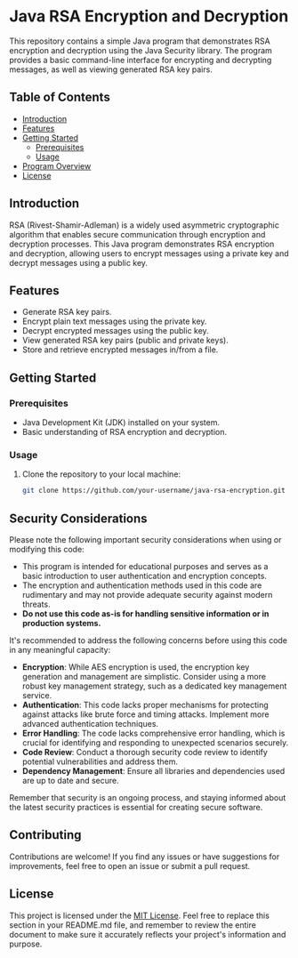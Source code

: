 # Java RSA Encryption and Decryption

This repository contains a simple Java program that demonstrates RSA encryption and decryption using the Java Security library. The program provides a basic command-line interface for encrypting and decrypting messages, as well as viewing generated RSA key pairs.

## Table of Contents

- [Introduction](#introduction)
- [Features](#features)
- [Getting Started](#getting-started)
  - [Prerequisites](#prerequisites)
  - [Usage](#usage)
- [Program Overview](#program-overview)
- [License](#license)

## Introduction

RSA (Rivest-Shamir-Adleman) is a widely used asymmetric cryptographic algorithm that enables secure communication through encryption and decryption processes. This Java program demonstrates RSA encryption and decryption, allowing users to encrypt messages using a private key and decrypt messages using a public key.

## Features

- Generate RSA key pairs.
- Encrypt plain text messages using the private key.
- Decrypt encrypted messages using the public key.
- View generated RSA key pairs (public and private keys).
- Store and retrieve encrypted messages in/from a file.

## Getting Started

### Prerequisites

- Java Development Kit (JDK) installed on your system.
- Basic understanding of RSA encryption and decryption.

### Usage

1. Clone the repository to your local machine:

   ```bash
   git clone https://github.com/your-username/java-rsa-encryption.git

## Security Considerations

Please note the following important security considerations when using or modifying this code:

- This program is intended for educational purposes and serves as a basic introduction to user authentication and encryption concepts.
- The encryption and authentication methods used in this code are rudimentary and may not provide adequate security against modern threats.
- **Do not use this code as-is for handling sensitive information or in production systems.**

It's recommended to address the following concerns before using this code in any meaningful capacity:

- **Encryption**: While AES encryption is used, the encryption key generation and management are simplistic. Consider using a more robust key management strategy, such as a dedicated key management service.
- **Authentication**: This code lacks proper mechanisms for protecting against attacks like brute force and timing attacks. Implement more advanced authentication techniques.
- **Error Handling**: The code lacks comprehensive error handling, which is crucial for identifying and responding to unexpected scenarios securely.
- **Code Review**: Conduct a thorough security code review to identify potential vulnerabilities and address them.
- **Dependency Management**: Ensure all libraries and dependencies used are up to date and secure.

Remember that security is an ongoing process, and staying informed about the latest security practices is essential for creating secure software.

## Contributing

Contributions are welcome! If you find any issues or have suggestions for improvements, feel free to open an issue or submit a pull request.

## License

This project is licensed under the [MIT License](LICENSE).
Feel free to replace this section in your README.md file, and remember to review the entire document to make sure it accurately reflects your project's information and purpose.